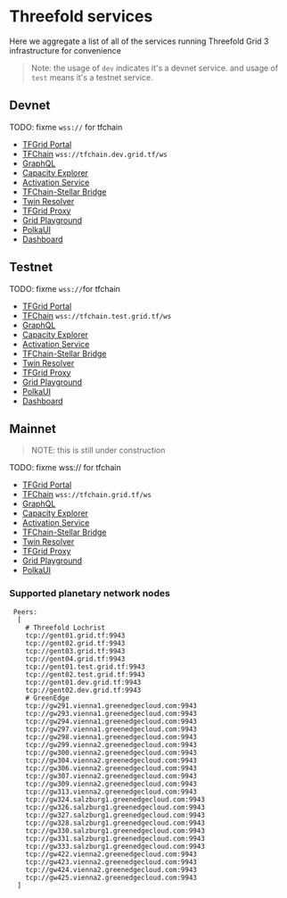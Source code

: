 # Threefold services

Here we aggregate a list of all of the services running Threefold Grid 3 infrastructure for convenience

> Note: the usage of `dev` indicates it's a devnet service.
> and usage of `test` means it's a testnet service. 

## Devnet

TODO: fixme `wss://` for tfchain

- [TFGrid Portal](https://portal.dev.grid.tf)
- [TFChain](https://tfchain.dev.grid.tf) `wss://tfchain.dev.grid.tf/ws`
- [GraphQL](https://graphql.dev.grid.tf/graphql)
- [Capacity Explorer](https://explorer.dev.grid.tf)
- [Activation Service](https://activation.dev.grid.tf/activation/)
- [TFChain-Stellar Bridge](https://bridge.dev.grid.tf)
- [Twin Resolver](https://twin.dev.grid.tf)
- [TFGrid Proxy](https://gridproxy.dev.grid.tf)
- [Grid Playground](https://play.grid.tf)
- [PolkaUI](https://polkadot.js.org/apps/?rpc=wss%3A%2F%2Ftfchain.dev.grid.tf%2Fws)
- [Dashboard](https://dashboard.dev.grid.tf)

## Testnet

TODO: fixme `wss://`for tfchain
- [TFGrid Portal](https://portal.test.grid.tf)
- [TFChain](https://tfchain.test.grid.tf) `wss://tfchain.test.grid.tf/ws`
- [GraphQL](https://graphql.test.grid.tf/graphql)
- [Capacity Explorer](https://explorer.test.grid.tf)
- [Activation Service](https://activation.test.grid.tf/activation/)
- [TFChain-Stellar Bridge](https://bridge.test.grid.tf)
- [Twin Resolver](https://twin.test.grid.tf)
- [TFGrid Proxy](https://gridproxy.test.grid.tf)
- [Grid Playground](https://play.grid.tf)
- [PolkaUI](https://polkadot.js.org/apps/?rpc=wss%3A%2F%2Ftfchain.test.grid.tf%2Fws)
- [Dashboard](https://dashboard.test.grid.tf)

## Mainnet

> NOTE: this is still under construction
> 

TODO: fixme wss:// for tfchain
- [TFGrid Portal](https://portal.grid.tf)
- [TFChain](https://tfchain.grid.tf) `wss://tfchain.grid.tf/ws`
- [GraphQL](https://graphql.grid.tf/graphql)
- [Capacity Explorer](https://explorer.grid.tf)
- [Activation Service](https://activation.grid.tf/activation/)
- [TFChain-Stellar Bridge](https://bridge.grid.tf)
- [Twin Resolver](https://twin.grid.tf)
- [TFGrid Proxy](https://gridproxy.grid.tf)
- [Grid Playground](https://play.grid.tf)
- [PolkaUI](https://polkadot.js.org/apps/?rpc=wss%3A%2F%2Ftfchain.grid.tf%2Fws)



### Supported planetary network nodes

```
 Peers:
  [
    # Threefold Lochrist
    tcp://gent01.grid.tf:9943
    tcp://gent02.grid.tf:9943
    tcp://gent03.grid.tf:9943
    tcp://gent04.grid.tf:9943
    tcp://gent01.test.grid.tf:9943
    tcp://gent02.test.grid.tf:9943
    tcp://gent01.dev.grid.tf:9943
    tcp://gent02.dev.grid.tf:9943
    # GreenEdge
    tcp://gw291.vienna1.greenedgecloud.com:9943
    tcp://gw293.vienna1.greenedgecloud.com:9943
    tcp://gw294.vienna1.greenedgecloud.com:9943
    tcp://gw297.vienna1.greenedgecloud.com:9943
    tcp://gw298.vienna1.greenedgecloud.com:9943
    tcp://gw299.vienna2.greenedgecloud.com:9943
    tcp://gw300.vienna2.greenedgecloud.com:9943
    tcp://gw304.vienna2.greenedgecloud.com:9943
    tcp://gw306.vienna2.greenedgecloud.com:9943
    tcp://gw307.vienna2.greenedgecloud.com:9943
    tcp://gw309.vienna2.greenedgecloud.com:9943
    tcp://gw313.vienna2.greenedgecloud.com:9943
    tcp://gw324.salzburg1.greenedgecloud.com:9943
    tcp://gw326.salzburg1.greenedgecloud.com:9943
    tcp://gw327.salzburg1.greenedgecloud.com:9943
    tcp://gw328.salzburg1.greenedgecloud.com:9943
    tcp://gw330.salzburg1.greenedgecloud.com:9943
    tcp://gw331.salzburg1.greenedgecloud.com:9943
    tcp://gw333.salzburg1.greenedgecloud.com:9943
    tcp://gw422.vienna2.greenedgecloud.com:9943
    tcp://gw423.vienna2.greenedgecloud.com:9943
    tcp://gw424.vienna2.greenedgecloud.com:9943
    tcp://gw425.vienna2.greenedgecloud.com:9943
  ]
```
